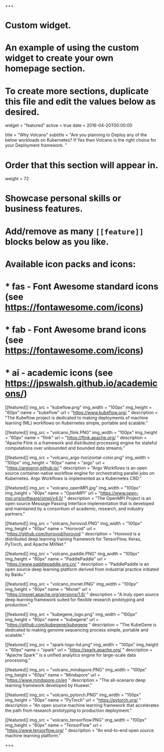 +++
# Custom widget.
# An example of using the custom widget to create your own homepage section.
# To create more sections, duplicate this file and edit the values below as desired.
widget = "featured"
active = true
date = 2016-04-20T00:00:00

title = "Why Volcano"
subtitle = "Are you planning to Deploy any of the below workloads on Kubernetes? &#13;&#10; If Yes then Volcano is the right choice for your Deployment framework. "

# Order that this section will appear in.
weight = 72

# Showcase personal skills or business features.
#
# Add/remove as many `[[feature]]` blocks below as you like.
#
# Available icon packs and icons:
# * fas - Font Awesome standard icons (see https://fontawesome.com/icons)
# * fab - Font Awesome brand icons (see https://fontawesome.com/icons)
# * ai - academic icons (see https://jpswalsh.github.io/academicons/)

[[featured]]
  img_src = "kubeflow.png"
  img_width = "100px"
  img_height = "60px"
  name = "kubeflow"
  url = "https://www.kubeflow.org/ "
  description = "The Kubeflow project is dedicated to making deployments of machine learning (ML) workflows on Kubernetes simple, portable and scalable."

[[featured]]
  img_src = "volcano_flink.PNG"
  img_width = "100px"
  img_height = "60px"
  name = "flink"
  url = "https://flink.apache.org/ "
  description = "Apache Flink is a framework and distributed processing engine for stateful computations over unbounded and bounded data streams."

[[featured]]
  img_src = "volcano_argo-horizontal-color.png"
  img_width = "100px"
  img_height = "60px"
  name = "argo"
  url = "https://argoproj.github.io/ "
  description = "Argo Workflows is an open source container-native workflow engine for orchestrating parallel jobs on Kubernetes. Argo Workflows is implemented as a Kubernetes CRD."


[[featured]]
  img_src = "volcano_openMPI.jpg"
  img_width = "100px"
  img_height = "60px"
  name = "OpenMPI"
  url = "https://www.open-mpi.org/software/ompi/v4.0/ "
  description = "The OpenMPI Project is an open source Message Passing Interface implementation that is developed and maintained by a consortium of academic, research, and industry partners."

[[featured]]
  img_src = "volcano_horovod.PNG"
  img_width = "100px"
  img_height = "60px"
  name = "Horovod"
  url = "https://github.com/horovod/horovod "
  description = "Horovod is a distributed deep learning training framework for TensorFlow, Keras, PyTorch, and Apache MXNet."

[[featured]]
  img_src = "volcano_paddle.PNG"
  img_width = "100px"
  img_height = "60px"
  name = "PaddlePaddle"
  url = "https://www.paddlepaddle.org.cn/ "
  description = "PaddlePaddle is an open source deep learning platform derived from industrial practice initiated by Baidu."

[[featured]]
  img_src = "volcano_mxnet.PNG"
  img_width = "100px"
  img_height = "60px"
  name = "Mxnet"
  url = "https://mxnet.apache.org/versions/1.6/ "
  description = "A truly open source deep learning framework suited for flexible research prototyping and production."

[[featured]]
  img_src = "kubegene_logo.png"
  img_width = "100px"
  img_height = "60px"
  name = "kubegene"
  url = "https://github.com/kubegene/kubegene "
  description = "The KubeGene is dedicated to making genome sequencing process simple, portable and scalable."

[[featured]]
  img_src = "spark-logo-hd.png"
  img_width = "100px"
  img_height = "60px"
  name = "spark"
  url = "https://spark.apache.org/ "
  description = "Apache Spark™ is a unified analytics engine for large-scale data processing."

[[featured]]
  img_src = "volcano_mindspore.PNG"
  img_width = "100px"
  img_height = "60px"
  name = "Mindspore"
  url = "https://www.mindspore.cn/en "
  description = "The all-scenario deep learning framework developed by Huawei."

[[featured]]
  img_src = "volcano_pytorch.PNG"
  img_width = "100px"
  img_height = "60px"
  name = "PyTorch"
  url = "https://pytorch.org/ "
  description = "An open source machine learning framework that accelerates the path from research prototyping to production deployment."

[[featured]]
  img_src = "volcano_tensorflow.PNG"
  img_width = "100px"
  img_height = "60px"
  name = "TensorFlow"
  url = "https://www.tensorflow.org/ "
  description = "An end-to-end open source machine learning platform."

+++

